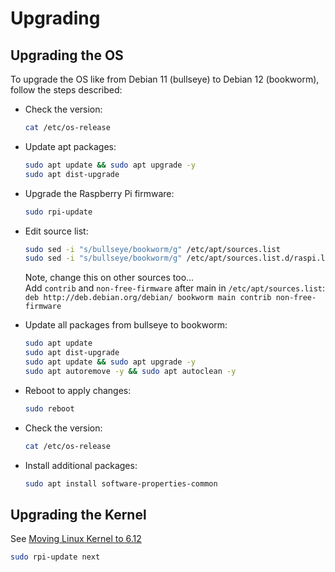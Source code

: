# Upgrading
## Upgrading the OS

To upgrade the OS like from Debian 11 (bullseye) to Debian 12 (bookworm), follow the steps described:

* Check the version:
  ```bash
  cat /etc/os-release
  ```
* Update apt packages:
  ```bash
  sudo apt update && sudo apt upgrade -y
  sudo apt dist-upgrade
  ```
* Upgrade the Raspberry Pi firmware:
  ```bash
  sudo rpi-update
  ```
* Edit source list:
  ```bash
  sudo sed -i "s/bullseye/bookworm/g" /etc/apt/sources.list
  sudo sed -i "s/bullseye/bookworm/g" /etc/apt/sources.list.d/raspi.list
  ```
  Note, change this on other sources too...\
  Add `contrib` and `non-free-firmware` after main in `/etc/apt/sources.list`:\
  `deb http://deb.debian.org/debian/ bookworm main contrib non-free-firmware`

* Update all packages from bullseye to bookworm:
  ```bash
  sudo apt update
  sudo apt dist-upgrade
  sudo apt update && sudo apt upgrade -y
  sudo apt autoremove -y && sudo apt autoclean -y
  ```
* Reboot to apply changes:
  ```bash
  sudo reboot
  ```

* Check the version:
  ```bash
  cat /etc/os-release
  ```

* Install additional packages:
  ```bash
  sudo apt install software-properties-common
  ```

## Upgrading the Kernel

See [Moving Linux Kernel to 6.12](https://forums.raspberrypi.com/viewtopic.php?t=379745)
```bash
sudo rpi-update next
```
